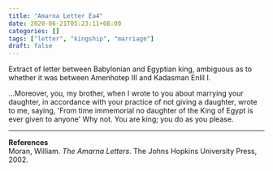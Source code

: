 ```yaml
---
title: "Amarna Letter Ea4"
date: 2020-06-21T05:23:11+08:00
categories: []
tags: ["letter", "kingship", "marriage"]
draft: false
---
```


Extract of letter between Babylonian and Egyptian king, ambiguous as to whether it was between Amenhotep III and Kadasman Enlil I.

...Moreover, you, my brother, when I wrote to you about marrying your daughter, in accordance with your practice of not giving a daughter, wrote to me, saying, 'From time immemorial no daughter of the King of Egypt is ever given to anyone' Why not. You are king; you do as you please. 

---
**References**  
Moran, William. *The Amarna Letters*. The Johns Hopkins University Press, 2002.
